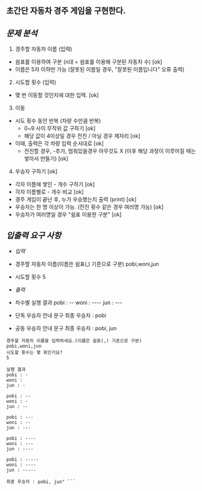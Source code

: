 ## **초간단 자동차 경주 게임을 구현한다.**

## *문제 분석*
1. 경주할 자동차 이름 (입력)
- 쉼표를 이용하여 구분 (n대 = 쉼표를 이용해 구분된 자동차 수) [ok]
- 이름은 5자 이하만 가능 (잘못된 이름일 경우, "잘못된 이름입니다" 오류 출력)

2. 시도할 횟수 (입력)
- 몇 번 이동할 것인지에 대한 입력. [ok]

3. 이동
- 시도 횟수 동안 반복 (차량 수만큼 반복)
  - 0~9 사이 무작위 값 구하기 [ok]
  - 해당 값이 4이상일 경우 전진 / 아닐 경우 제자리 [ok]
- 이때, 출력은 각 차량 입력 순서대로 [ok]
  - 전진할 경우, -추가, 멈춰있을경우 아무것도 X (이후 해당 과정이 이루어질 때는 쌓아서 만들기) [ok]

4. 우승자 구하기 [ok]
- 각자 이름에 쌓인 - 개수 구하기 [ok]
- 각자 이름별로 - 개수 비교 [ok]
- 경주 게임이 끝난 후, 누가 우승했는지 출력 (print) [ok]
- 우승자는 한 명 이상이 가능. (전진 횟수 같은 경우 여러명 가능) [ok]
- 우승자가 여러명일 경우 "쉼표 이용한 구분" [ok]


## *입출력 요구 사항*
- *입력*
- 경주할 자동차 이름(이름은 쉼표(,) 기준으로 구분)
pobi,woni,jun
- 시도할 횟수
5

- *출력*
- 차수별 실행 결과
pobi : --
woni : ----
jun : ---
- 단독 우승자 안내 문구
최종 우승자 : pobi

- 공동 우승자 안내 문구
최종 우승자 : pobi, jun

``` 실행 결과 예시
경주할 자동차 이름을 입력하세요.(이름은 쉼표(,) 기준으로 구분)
pobi,woni,jun
시도할 횟수는 몇 회인가요?
5

실행 결과
pobi : -
woni :
jun : -

pobi : --
woni : -
jun : --

pobi : ---
woni : --
jun : ---

pobi : ----
woni : ---
jun : ----

pobi : -----
woni : ----
jun : -----

최종 우승자 : pobi, jun" ```

